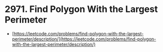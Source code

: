 # 2971. Find Polygon With the Largest Perimeter

- [https://leetcode.com/problems/find-polygon-with-the-largest-perimeter/description/](https://leetcode.com/problems/find-polygon-with-the-largest-perimeter/description/)
